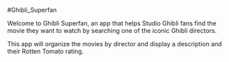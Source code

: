 #Ghibli_Superfan

Welcome to Ghibli Superfan, an app that helps Studio Ghibli fans find the movie they want to watch by searching one of the iconic Ghibli directors.

This app will organize the movies by director and display a description and their Rotten Tomato rating.
